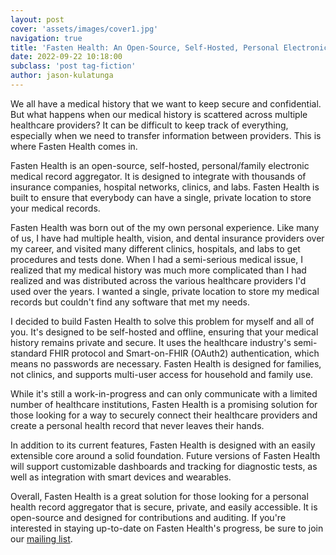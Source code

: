 ```yaml
---
layout: post
cover: 'assets/images/cover1.jpg'
navigation: true
title: 'Fasten Health: An Open-Source, Self-Hosted, Personal Electronic Health Record'
date: 2022-09-22 10:18:00
subclass: 'post tag-fiction'
author: jason-kulatunga
---
```


We all have a medical history that we want to keep secure and confidential. 
But what happens when our medical history is scattered across multiple healthcare providers? 
It can be difficult to keep track of everything, especially when we need to transfer information 
between providers. This is where Fasten Health comes in.

Fasten Health is an open-source, self-hosted, personal/family electronic medical record aggregator. 
It is designed to integrate with thousands of insurance companies, hospital networks, clinics, and 
labs. Fasten Health is built to ensure that everybody can have a single, private location to store 
your medical records.

Fasten Health was born out of the my own personal experience. Like many of us, I have 
had multiple health, vision, and dental insurance providers over my career, and visited many different clinics, 
hospitals, and labs to get procedures and tests done. When I had a semi-serious medical 
issue, I realized that my medical history was much more complicated than I had realized 
and was distributed across the various healthcare providers I'd used over the years. I wanted a 
single, private location to store my medical records but couldn't find any software that met my
needs. 

I decided to build Fasten Health to solve this problem for myself and all of you.
It's designed to be self-hosted and offline, ensuring that your medical history remains private and secure. 
It uses the healthcare industry's semi-standard FHIR protocol and Smart-on-FHIR (OAuth2) authentication, 
which means no passwords are necessary. Fasten Health is designed for families, not clinics, and supports
multi-user access for household and family use.

While it's still a work-in-progress and can only communicate with a limited number of healthcare 
institutions, Fasten Health is a promising solution for those looking for a way to securely connect 
their healthcare providers and create a personal health record that never leaves their hands.

In addition to its current features, Fasten Health is designed with an easily extensible core around 
a solid foundation. Future versions of Fasten Health will support customizable dashboards and tracking for diagnostic 
tests, as well as integration with smart devices and wearables.

Overall, Fasten Health is a great solution for those looking for a personal health record aggregator 
that is secure, private, and easily accessible. It is open-source and designed for contributions and 
auditing. If you're interested in staying up-to-date on Fasten Health's progress, be sure to join our [mailing list](https://forms.gle/SNsYX9BNMXB6TuTw6).
